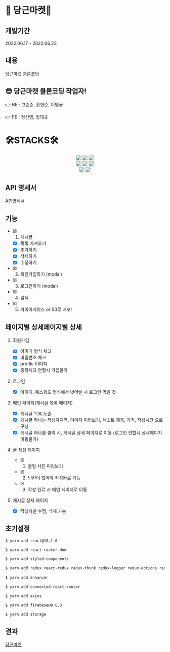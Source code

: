 # 🥕 당근마켓🥕

## 개발기간

2022.06.17 - 2022.06.23


## 내용
당근마켓 클론코딩

## 😎 당근마켓 클론코딩 작업자!

👉 BE : 고승준, 황현준, 이영균

👉 FE : 정신영, 정대규


<div><h1>🛠STACKS🛠</h1></div>   
<div align=center> 
  <img src="https://img.shields.io/badge/html5-E34F26?style=for-the-badge&logo=html5&logoColor=white"> 
  <img src="https://img.shields.io/badge/css-1572B6?style=for-the-badge&logo=css3&logoColor=white"> 
  <img src="https://img.shields.io/badge/javascript-F7DF1E?style=for-the-badge&logo=javascript&logoColor=black"> 
  <br>
  <img src="https://img.shields.io/badge/firebase-FFCA28?style=for-the-badge&logo=firebase&logoColor=white">
  <img src="https://img.shields.io/badge/react-61DAFB?style=for-the-badge&logo=react&logoColor=black">   
  <img src="https://img.shields.io/badge/redux-764ABC?style=for-the-badge&logo=redux&logoColor=purple">   
  <br>
  <img src="https://img.shields.io/badge/styledcomponents-DB7093?style=for-the-badge&logo=styledcomponents&logoColor=pink">   
  <img src="https://img.shields.io/badge/amazons3-569A31?style=for-the-badge&logo=amazons3&logoColor=green">     
</div>



## API 명세서


[API명세서](https://www.notion.so/5-e46792f114dc498298c40eb3b76d544f)


## 기능

- [x] 1. 게시글
  - [x] 목록 가져오기
  - [x] 추가하기
  - [x] 삭제하기
  - [x] 수정하기
- [x] 2. 회원가입하기 (modal)
- [x] 3. 로그인하기 (modal)
- [x] 4. 검색
- [x] 5. 파이어베이스 or S3로 배포!



## 페이지별 상세페이지별 상세

1. 회원가입

   - [x] 아이디 형식 체크
   - [x] 비밀번호 체크
   - [x] profile 이미지
   - [x] 중복체크 안할시 가입불가

2. 로그인

   - [x] 아이디, 패스워드 형식에서 벗어날 시 로그인 막을 것

3. 메인 페이지(게시글 목록 페이지)

   - [x] 게시글 목록 노출
   - [x] 게시글 하나는 작성자지역, 이미지 미리보기, 텍스트 제목, 가격, 작성시간 으로 구성
   - [x] 게시글 하나를 클릭 시, 게시글 상세 페이지로 이동 (로그인 안할시 상세페이지 이동불가)

4. 글 작성 페이지

   - [x] 1. 올릴 사진 미리보기
   - [x] 2. 빈칸이 없어야 작성완료 가능
   - [x] 3. 작성 완료 시 메인 페이지로 이동

5. 게시글 상세 페이지

   - [x] 작성자만 수정, 삭제 가능



## 초기설정

```bash
$ yarn add react@18.1.0

$ yarn add react-router-dom

$ yarn add styled-components

$ yarn add redux react-redux redux-thunk redux-logger redux-actions redux-devtools-extension
 
$ yarn add enhancer

$ yarn add connected-react-router

$ yarn add axios

$ yarn add firebase@9.8.3

$ yarn add storage
```

## 결과

[당근마켓](http://dictionarytest1.s3-website.ap-northeast-2.amazonaws.com/)

